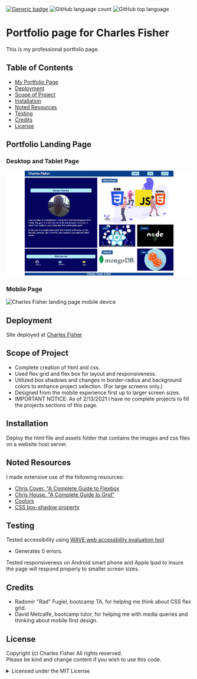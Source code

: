 [![Generic badge](https://img.shields.io/badge/license-MIT-<COLOR>.svg)](#license)
![GitHub language count](https://img.shields.io/github/languages/count/cdfishe1/portfolio)
![GitHub top language](https://img.shields.io/github/languages/top/cdfishe1/portfolio)


# Portfolio page for Charles Fisher

This is my professional portfolio page.

## Table of Contents
* [My Portfolio Page](#portfolio-landing-page)
* [Deployment](#deployment)
* [Scope of Project](#scope-of-project)
* [Installation](#installation)
* [Noted Resources](#noted-resources)
* [Testing](#testing)
* [Credits](#credits)
* [License](#license)

## Portfolio Landing Page

### Desktop and Tablet Page
![Charles Fisher landing page desktop and tablet](assets/images/desktop-screenshot.png)

### Mobile Page
![Charles Fisher landing page mobile device](assets/images/phone-screen.gif)


## Deployment

Site deployed at [Charles Fisher](https://cdfishe1.github.io/portfolio/)

## Scope of Project

* Complete creation of html and css.
* Used flex grid and flex box for layout and responsiveness.
* Utilized box shadows and changes in border-radius and background colors to enhance project selection. (For large screens only.)
* Designed from the mobile experience first up to larger screen sizes.
* IMPORTANT NOTICE: As of 2/13/2021 I have no complete projects to fill the projects sections of this page.


## Installation

Deploy the html file and assets folder that contains the images and css files on a website host server.

## Noted Resources

I made extensive use of the following resources:

* [Chris Coyer. "A Complete Guide to Flexbox](https://css-tricks.com/snippets/css/a-guide-to-flexbox/)
* [Chris House. "A Complete Guide to Grid"](https://css-tricks.com/snippets/css/complete-guide-grid/)
* [Coolors](https://coolors.co/)
* [CSS box-shadow property](https://www.w3schools.com/cssref/css3_pr_box-shadow.asp)

## Testing

Tested accessibility using [WAVE web accessbility evaluation tool](https://wave.webaim.org/report#/https://cdfishe1.github.io/portfolio/)

* Generates 0 errors.

Tested responsiveness on Android smart phone and Apple Ipad to insure the page will respond properly to smaller screen sizes.

## Credits

* Radomir "Rad" Fugiel, bootcamp TA, for helping me think about CSS flex grid.
* David Metcalfe, bootcamp tutor, for helping me with media queries and thinking about mobile first design.

## License

Copyright (c) Charles Fisher All rights reserved.<br>
Please be kind and change content if you wish to use this code.

<details><summary>Licensed under the MIT License</summary>

Copyright (c) 2021 - present | Horizon Social Solution Services Inc.

<blockquote>
Permission is hereby granted, free of charge, to any person obtaining a copy
of this software and associated documentation files (the "Software"), to deal
in the Software without restriction, including without limitation the rights
to use, copy, modify, merge, publish, distribute, sublicense, and/or sell
copies of the Software, and to permit persons to whom the Software is
furnished to do so, subject to the following conditions:

The above copyright notice and this permission notice shall be included in all
copies or substantial portions of the Software.

THE SOFTWARE IS PROVIDED "AS IS", WITHOUT WARRANTY OF ANY KIND, EXPRESS OR
IMPLIED, INCLUDING BUT NOT LIMITED TO THE WARRANTIES OF MERCHANTABILITY,
FITNESS FOR A PARTICULAR PURPOSE AND NONINFRINGEMENT. IN NO EVENT SHALL THE
AUTHORS OR COPYRIGHT HOLDERS BE LIABLE FOR ANY CLAIM, DAMAGES OR OTHER
LIABILITY, WHETHER IN AN ACTION OF CONTRACT, TORT OR OTHERWISE, ARISING FROM,
OUT OF OR IN CONNECTION WITH THE SOFTWARE OR THE USE OR OTHER DEALINGS IN THE
SOFTWARE.
</blockquote>
</details>
